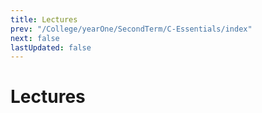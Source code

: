 ```yaml
---
title: Lectures
prev: "/College/yearOne/SecondTerm/C-Essentials/index"
next: false
lastUpdated: false
---
```


# Lectures
